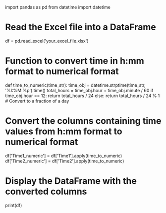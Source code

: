 import pandas as pd
from datetime import datetime

# Read the Excel file into a DataFrame
df = pd.read_excel('your_excel_file.xlsx')

# Function to convert time in h:mm format to numerical format
def time_to_numeric(time_str):
    time_obj = datetime.strptime(time_str, '%I:%M %p').time()
    total_hours = time_obj.hour + time_obj.minute / 60
    if time_obj.hour == 12:
        return total_hours / 24
    else:
        return total_hours / 24 % 1  # Convert to a fraction of a day

# Convert the columns containing time values from h:mm format to numerical format
df['Time1_numeric'] = df['Time1'].apply(time_to_numeric)
df['Time2_numeric'] = df['Time2'].apply(time_to_numeric)

# Display the DataFrame with the converted columns
print(df)

